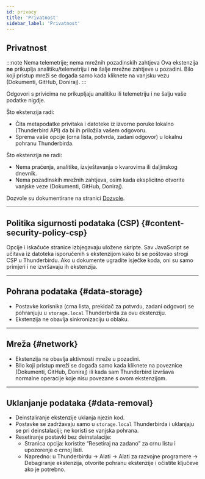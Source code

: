 ```yaml
---
id: privacy
title: 'Privatnost'
sidebar_label: 'Privatnost'
---
```


## Privatnost

:::note Nema telemetrije; nema mrežnih pozadinskih zahtjeva
Ova ekstenzija **ne** prikuplja analitiku/telemetriju i **ne** šalje mrežne zahtjeve u pozadini. Bilo koji pristup mreži se događa samo kada kliknete na vanjsku vezu (Dokumenti, GitHub, Doniraj).
:::

Odgovori s privicima ne prikupljaju analitiku ili telemetriju i ne šalju vaše podatke nigdje.

Što ekstenzija radi:

- Čita metapodatke privitaka i datoteke iz izvorne poruke lokalno (Thunderbird API) da bi ih priložila vašem odgovoru.
- Sprema vaše opcije (crna lista, potvrda, zadani odgovor) u lokalnu pohranu Thunderbirda.

Što ekstenzija ne radi:

- Nema praćenja, analitike, izvještavanja o kvarovima ili daljinskog dnevnik.
- Nema pozadinskih mrežnih zahtjeva, osim kada eksplicitno otvorite vanjske veze (Dokumenti, GitHub, Doniraj).

Dozvole su dokumentirane na stranici [Dozvole](permissions).

---

## Politika sigurnosti podataka (CSP) {#content-security-policy-csp}

Opcije i iskačuće stranice izbjegavaju uložene skripte. Sav JavaScript se učitava iz datoteka isporučenih s ekstenzijom kako bi se poštovao strogi CSP u Thunderbirdu. Ako u dokumente ugradite isječke koda, oni su samo primjeri i ne izvršavaju ih ekstenzija.

---

## Pohrana podataka {#data-storage}

- Postavke korisnika (crna lista, prekidač za potvrdu, zadani odgovor) se pohranjuju u `storage.local` Thunderbirda za ovu ekstenziju.
- Ekstenzija ne obavlja sinkronizaciju u oblaku.

---

## Mreža {#network}

- Ekstenzija ne obavlja aktivnosti mreže u pozadini.
- Bilo koji pristup mreži se događa samo kada kliknete na poveznice (Dokumenti, GitHub, Doniraj) ili kada sam Thunderbird izvršava normalne operacije koje nisu povezane s ovom ekstenzijom.

---

## Uklanjanje podataka {#data-removal}

- Deinstaliranje ekstenzije uklanja njezin kod.
- Postavke se zadržavaju samo u `storage.local` Thunderbirda i uklanjaju se pri deinstalaciji; ne koristi se vanjska pohrana.
- Resetiranje postavki bez deinstalacije:
  - Stranica opcija: koristite “Resetiraj na zadano” za crnu listu i upozorenje o crnoj listi.
  - Napredno: u Thunderbirdu → Alati → Alati za razvojne programere → Debagiranje ekstenzija, otvorite pohranu ekstenzije i očistite ključeve ako je potrebno.
